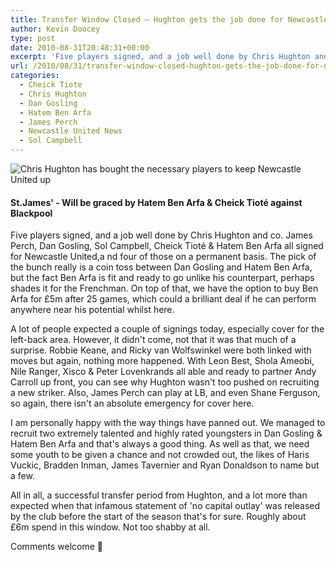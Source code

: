 ```yaml
---
title: Transfer Window Closed – Hughton gets the job done for Newcastle United
author: Kevin Doocey
type: post
date: 2010-08-31T20:48:31+00:00
excerpt: 'Five players signed, and a job well done by Chris Hughton and co. James Perch, Dan Gosling, Sol Campbell, Cheick Tioté & Hatem..'
url: /2010/08/31/transfer-window-closed-hughton-gets-the-job-done-for-newcastle-united/
categories:
  - Cheick Tiote
  - Chris Hughton
  - Dan Gosling
  - Hatem Ben Arfa
  - James Perch
  - Newcastle United News
  - Sol Campbell
---
```


![Chris Hughton has bought the necessary players to keep Newcastle United up](https://static.guim.co.uk/sys-images/Football/Pix/pictures/2008/10/09/stjames460.jpg "St.James' Park")

#### St.James' - Will be graced by Hatem Ben Arfa & Cheick Tioté against Blackpool

Five players signed, and a job well done by Chris Hughton and co. James Perch, Dan Gosling, Sol Campbell, Cheick Tioté & Hatem Ben Arfa all signed for Newcastle United,a nd four of those on a permanent basis. The pick of the bunch really is a coin toss between Dan Gosling and Hatem Ben Arfa, but the fact Ben Arfa is fit and ready to go unlike his counterpart, perhaps shades  it for the Frenchman. On top of that, we have the option to buy Ben Arfa for £5m after 25 games, which could a brilliant deal if he can perform anywhere near his potential whilst here.

A lot of people expected a couple of signings today, especially cover for the left-back area. However, it didn't come, not that it was that much of a surprise. Robbie Keane, and Ricky van Wolfswinkel were both linked with moves but again, nothing more happened. With Leon Best, Shola Ameobi, Nile Ranger, Xisco & Peter Lovenkrands all able and ready to partner Andy Carroll up front, you can see why Hughton wasn't too pushed on recruiting a new striker. Also, James Perch can play at LB, and even Shane Ferguson, so again, there isn't an absolute emergency for cover here.

I am personally happy with the way things have panned out. We managed to recruit two extremely talented and highly rated youngsters in Dan Gosling & Hatem Ben Arfa and that's always a good thing. As well as that, we need some youth to be given a chance and not crowded out, the likes of Haris Vuckic, Bradden Inman, James Tavernier and Ryan Donaldson to name but a few.

All in all, a successful transfer period from Hughton, and a lot more than expected when that infamous statement of 'no capital outlay' was released by the club before the start of the season that's for sure. Roughly about £6m spend in this window. Not too shabby at all.

Comments welcome 🙂
